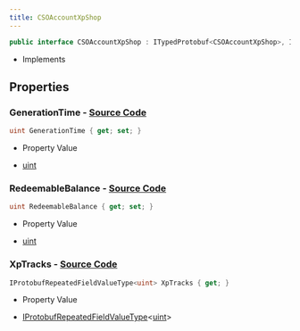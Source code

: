 ```yaml
---
title: CSOAccountXpShop
---
```


```csharp
public interface CSOAccountXpShop : ITypedProtobuf<CSOAccountXpShop>, INativeHandle
```

- Implements

## Properties

### **GenerationTime** - [Source Code](https://github.com/swiftly-solution/swiftlys2/blob/main/managed/src/SwiftlyS2.Generated/Protobufs/Interfaces/CSOAccountXpShop.cs#L13)

```csharp
uint GenerationTime { get; set; }
```

- Property Value

- [uint](https://learn.microsoft.com/dotnet/api/system.uint32)

### **RedeemableBalance** - [Source Code](https://github.com/swiftly-solution/swiftlys2/blob/main/managed/src/SwiftlyS2.Generated/Protobufs/Interfaces/CSOAccountXpShop.cs#L16)

```csharp
uint RedeemableBalance { get; set; }
```

- Property Value

- [uint](https://learn.microsoft.com/dotnet/api/system.uint32)

### **XpTracks** - [Source Code](https://github.com/swiftly-solution/swiftlys2/blob/main/managed/src/SwiftlyS2.Generated/Protobufs/Interfaces/CSOAccountXpShop.cs#L19)

```csharp
IProtobufRepeatedFieldValueType<uint> XpTracks { get; }
```

- Property Value

- [IProtobufRepeatedFieldValueType](/docs/api/shared/netmessages/iprotobufrepeatedfieldvaluetype-1)<[uint](https://learn.microsoft.com/dotnet/api/system.uint32)>

